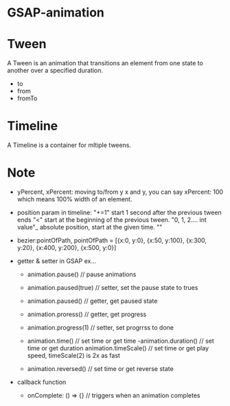 # GSAP-animation

# Tween
A Tween is an animation that transitions an element from one state to another over a specified duration.
  - to
  - from
  - fromTo

# Timeline
A Timeline is a container for mltiple tweens.


# Note
- yPercent, xPercent: moving to/from y x and y, you can say xPercent: 100 which means 100% width of an element.

- position param in timeline: "+=1" start 1 second after the previous tween ends
  "<" start at the beginning of the previous tween.
  "0, 1, 2.... int value"_ absolute position, start at the given time.
  ""
- bezier:pointOfPath, pointOfPath = [{x:0, y:0}, {x:50, y:100}, {x:300, y:20}, {x:400, y:200}, {x:500, y:0}]


- getter & setter in GSAP ex...
  - animation.pause() // pause animations
  - animation.paused(true) // setter, set the pause state to trues
  - animation.paused() // getter, get paused state

  - animation.proress() // getter, get progress
  - animation.progress(1) // setter, set progrrss to done

  - animation.time() // set time or get time 
  -animation.duration() // set time or get duration
  animation.timeScale() // set time or get play speed, timeScale(2) is 2x as fast
  - animation.reversed() // set time or get reverse state

- callback function
  - onComplete: () => {} // triggers when an animation completes



